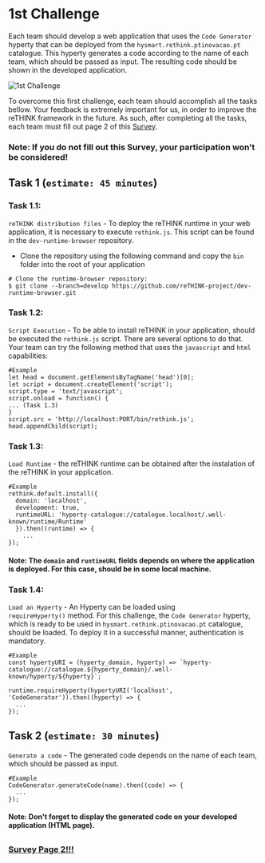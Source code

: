 # 1st Challenge

Each team should develop a web application that uses the `Code Generator` hyperty that can be deployed from the `hysmart.rethink.ptinovacao.pt` catalogue. This hyperty generates a code according to the name of each team, which should be passed as input. The resulting code should be shown in the developed application.   

![1st Challenge](https://github.com/BernardoMG/dev-reTHINK-challenge/blob/master/Figures/1-Challenge.jpg)

To overcome this first challenge, each team should accomplish all the tasks bellow. 
Your feedback is extremely important for us, in order to improve the reTHINK framework in the future. As such, after completing all the tasks, each team must fill out page 2 of this [Survey](https://docs.google.com/forms/d/e/1FAIpQLSeFt56Ura0zkTqg_VX9od_jBZtE3-2mt_urTFvxsoRuQ3uJRw/viewform). 

### Note: If you do not fill out this Survey, your participation won't be considered! 

## Task 1 (`estimate: 45 minutes`)

### Task 1.1:

`reTHINK distribution files` - To deploy the reTHINK runtime in your web application, it is necessary to execute `rethink.js`. This script can be found in the `dev-runtime-browser` repository. 

* Clone the repository using the following command and copy the `bin` folder into the root of your application 

```shell
# Clone the runtime-browser repository:
$ git clone --branch=develop https://github.com/reTHINK-project/dev-runtime-browser.git
```

### Task 1.2:

`Script Execution` - To be able to install reTHINK in your application, should be executed the `rethink.js` script. There are several options to do that. Your team can try the following method that uses the `javascript` and `html` capabilities:

```shell
#Example
let head = document.getElementsByTagName('head')[0];
let script = document.createElement('script');
script.type = 'text/javascript';
script.onload = function() {
... (Task 1.3)
}
script.src = 'http://localhost:PORT/bin/rethink.js';
head.appendChild(script);
```


### Task 1.3:

`Load Runtime` - the reTHINK runtime can be obtained after the instalation of the reTHINK in your application.

```shell
#Example
rethink.default.install({ 
  domain: 'localhost',
  development: true,
  runtimeURL: 'hyperty-catalogue://catalogue.localhost/.well-known/runtime/Runtime'
  }).then((runtime) => {
    ... 
});
```

#### Note: The `domain` and `runtimeURL` fields depends on where the application is deployed. For this case, should be in some local machine.


### Task 1.4:

`Load an Hyperty` - An Hyperty can be loaded using `requireHyperty()` method. For this challenge, the `Code Generator` hyperty, which is ready to be used in `hysmart.rethink.ptinovacao.pt` catalogue, should be loaded. To deploy it in a successful manner, authentication is mandatory.

```shell
#Example
const hypertyURI = (hyperty_domain, hyperty) => `hyperty-catalogue://catalogue.${hyperty_domain}/.well-known/hyperty/${hyperty}`;

runtime.requireHyperty(hypertyURI('localhost', 'CodeGenerator')).then((hyperty) => {
  ...
});
```

## Task 2 (`estimate: 30 minutes`)

`Generate a code` - The generated code depends on the name of each team, which should be passed as input.

```shell
#Example
CodeGenerator.generateCode(name).then((code) => {
  ...
});
```

#### Note: Don't forget to display the generated code on your developed application (HTML page).

##

### [Survey Page 2!!!](https://docs.google.com/forms/d/e/1FAIpQLSeFt56Ura0zkTqg_VX9od_jBZtE3-2mt_urTFvxsoRuQ3uJRw/viewform) 

